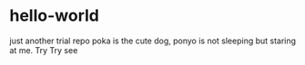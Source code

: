 # hello-world
just another trial repo
poka is the cute dog, ponyo is not sleeping but staring at me. Try Try see
